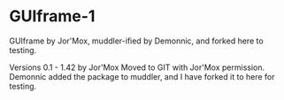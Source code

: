 # GUIframe-1
GUIframe by Jor'Mox, muddler-ified by Demonnic, and forked here to testing.

Versions 0.1 - 1.42 by Jor'Mox
Moved to GIT with Jor'Mox permission.
Demonnic added the package to muddler, and I have forked it to here for testing.
